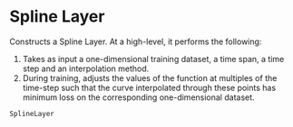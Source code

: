 # Spline Layer

Constructs a Spline Layer. At a high-level, it performs the following:

1. Takes as input a one-dimensional training dataset, a time span, a time step and
   an interpolation method.
2. During training, adjusts the values of the function at multiples of the time-step
   such that the curve interpolated through these points has minimum loss on the corresponding
   one-dimensional dataset.

```@docs
SplineLayer
```
